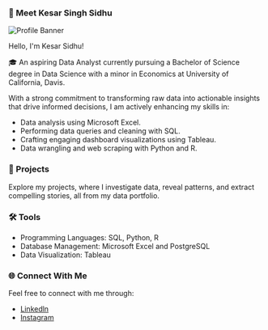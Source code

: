 ### 👤 Meet Kesar Singh Sidhu 

![Profile Banner](https://github.com/KesarSidhu/KesarSidhu/assets/143668525/1abac37e-b51e-42f3-8562-30ebb3c85289)

Hello, I'm Kesar Sidhu!

🎓 An aspiring Data Analyst currently pursuing a Bachelor of Science degree in Data Science with a minor in Economics at University of California, Davis. 

With a strong commitment to transforming raw data into actionable insights that drive informed decisions, I am actively enhancing my skills in:

- Data analysis using Microsoft Excel.
- Performing data queries and cleaning with SQL.
- Crafting engaging dashboard visualizations using Tableau.
- Data wrangling and web scraping with Python and R.

### 📂 Projects
Explore my projects, where I investigate data, reveal patterns, and extract compelling stories, all from my data portfolio.

### 🛠️ Tools
- Programming Languages: SQL, Python, R
- Database Management: Microsoft Excel and PostgreSQL
- Data Visualization: Tableau

### 🌐 Connect With Me
Feel free to connect with me through:
- [Linkedln](https://www.linkedin.com/in/kesarsidhu/)
- [Instagram](https://www.instagram.com/itzz.kstar/)
